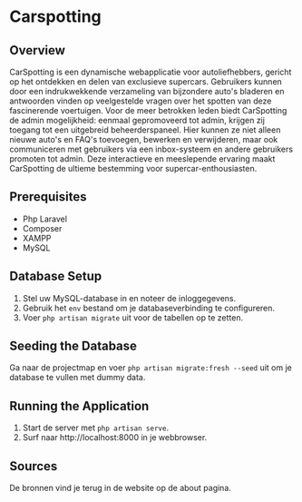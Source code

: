 # Carspotting 

## Overview

CarSpotting is een dynamische webapplicatie voor autoliefhebbers, gericht op het ontdekken en delen van exclusieve supercars. Gebruikers kunnen door een indrukwekkende verzameling van bijzondere auto's bladeren en antwoorden vinden op veelgestelde vragen over het spotten van deze fascinerende voertuigen. Voor de meer betrokken leden biedt CarSpotting de admin mogelijkheid: eenmaal gepromoveerd tot admin, krijgen zij toegang tot een uitgebreid beheerderspaneel. Hier kunnen ze niet alleen nieuwe auto's en FAQ's toevoegen, bewerken en verwijderen, maar ook communiceren met gebruikers via een inbox-systeem en andere gebruikers promoten tot admin. Deze interactieve en meeslepende ervaring maakt CarSpotting de ultieme bestemming voor supercar-enthousiasten.


## Prerequisites
- Php Laravel
- Composer
- XAMPP
- MySQL


## Database Setup

1. Stel uw MySQL-database in en noteer de inloggegevens.
2. Gebruik het `env` bestand om je databaseverbinding te configureren.
3. Voer `php artisan migrate` uit voor de tabellen op te zetten.


## Seeding the Database

Ga naar de projectmap en voer `php artisan migrate:fresh --seed` uit om je database te vullen met dummy data.


## Running the Application

1. Start de server met `php artisan serve`.
2. Surf naar http://localhost:8000 in je webbrowser.

## Sources

De bronnen vind je terug in de website op de about pagina.



